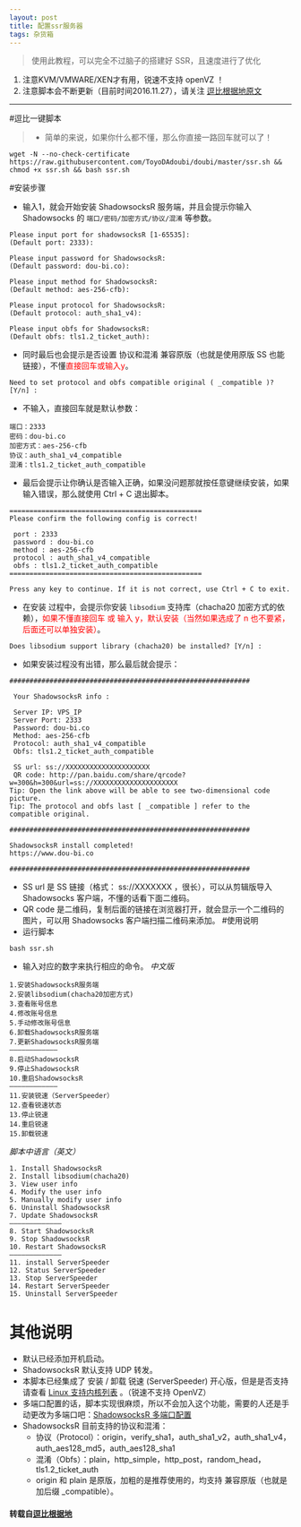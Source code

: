 ```yaml
---
layout: post
title: 配置ssr服务器
tags: 杂货箱
---
```


    


> 使用此教程，可以完全不过脑子的搭建好 SSR，且速度进行了优化

 1. 注意KVM/VMWARE/XEN才有用，锐速不支持 openVZ ！  
 2. 注意脚本会不断更新（目前时间2016.11.27），请关注 [逗比根据地原文](https://www.dou-bi.co/ss-jc42/)

------

#逗比一键脚本
> * 简单的来说，如果你什么都不懂，那么你直接一路回车就可以了！
```shell
wget -N --no-check-certificate https://raw.githubusercontent.com/ToyoDAdoubi/doubi/master/ssr.sh && chmod +x ssr.sh && bash ssr.sh
```
#安装步骤
* 输入1，就会开始安装 ShadowsocksR 服务端，并且会提示你输入 Shadowsocks 的 `端口/密码/加密方式/协议/混淆` 等参数。
```shell
Please input port for shadowsocksR [1-65535]:
(Default port: 2333):

Please input password for ShadowsocksR:
(Default password: dou-bi.co):

Please input method for ShadowsocksR:
(Default method: aes-256-cfb):

Please input protocol for ShadowsocksR:
(Default protocol: auth_sha1_v4):

Please input obfs for ShadowsocksR:
(Default obfs: tls1.2_ticket_auth):
```
* 同时最后也会提示是否设置 协议和混淆 兼容原版（也就是使用原版 SS 也能链接），不懂<font color="red">直接回车或输入y</font>。
```shell
Need to set protocol and obfs compatible original ( _compatible )? [Y/n] :
```
* 不输入，直接回车就是默认参数：
```shell
端口：2333
密码：dou-bi.co
加密方式：aes-256-cfb
协议：auth_sha1_v4_compatible
混淆：tls1.2_ticket_auth_compatible
```
* 最后会提示让你确认是否输入正确，如果没问题那就按任意键继续安装，如果输入错误，那么就使用 Ctrl + C 退出脚本。
```shell
================================================
Please confirm the following config is correct!

 port : 2333
 password : dou-bi.co
 method : aes-256-cfb
 protocol : auth_sha1_v4_compatible
 obfs : tls1.2_ticket_auth_compatible
================================================

Press any key to continue. If it is not correct, use Ctrl + C to exit.
```
* 在安装 过程中，会提示你安装 `libsodium` 支持库（chacha20 加密方式的依赖），<font color="red">如果不懂直接回车 或 输入 y，默认安装（当然如果选成了 n 也不要紧，后面还可以单独安装）</font>。
```shell
Does libsodium support library (chacha20) be installed? [Y/n] :
```
* 如果安装过程没有出错，那么最后就会提示：
```shell
############################################################

 Your ShadowsocksR info : 

 Server IP: VPS_IP
 Server Port: 2333
 Password: dou-bi.co
 Method: aes-256-cfb
 Protocol: auth_sha1_v4_compatible
 Obfs: tls1.2_ticket_auth_compatible

 SS url: ss://XXXXXXXXXXXXXXXXXXXXX 
 QR code: http://pan.baidu.com/share/qrcode?w=300&h=300&url=ss://XXXXXXXXXXXXXXXXXXXXX 
Tip: Open the link above will be able to see two-dimensional code picture.
Tip: The protocol and obfs last [ _compatible ] refer to the compatible original.

############################################################

ShadowsocksR install completed!
https://www.dou-bi.co

############################################################
```
* SS url 是 SS 链接（格式： ss://XXXXXXX ，很长），可以从剪辑版导入 Shadowsocks 客户端，不懂的话看下面二维码。
* QR code 是二维码，复制后面的链接在浏览器打开，就会显示一个二维码的图片，可以用 Shadowsocks 客户端扫描二维码来添加。
#使用说明
* 运行脚本
```shell
bash ssr.sh
```
* 输入对应的数字来执行相应的命令。
*中文版*
```shell
1.安装ShadowsocksR服务端
2.安装libsodium(chacha20加密方式)
3.查看账号信息
4.修改账号信息
5.手动修改账号信息
6.卸载ShadowsocksR服务端
7.更新ShadowsocksR服务端
————————————
8.启动ShadowsocksR
9.停止ShadowsocksR
10.重启ShadowsocksR
————————————
11.安装锐速（ServerSpeeder）
12.查看锐速状态
13.停止锐速
14.重启锐速
15.卸载锐速
```
*脚本中语言（英文）*
```shell
1. Install ShadowsocksR
2. Install libsodium(chacha20)
3. View user info
4. Modify the user info
5. Manually modify user info
6. Uninstall ShadowsocksR
7. Update ShadowsocksR
—————————————
8. Start ShadowsocksR
9. Stop ShadowsocksR
10. Restart ShadowsocksR
—————————————
11. install ServerSpeeder
12. Status ServerSpeeder
13. Stop ServerSpeeder
14. Restart ServerSpeeder
15. Uninstall ServerSpeeder
```
# 其他说明
* 默认已经添加开机启动。
* ShadowsocksR 默认支持 UDP 转发。
* 本脚本已经集成了 安装 / 卸载 锐速 (ServerSpeeder) 开心版，但是是否支持请查看 [Linux 支持内核列表](https://www.91yun.org/wp-content/plugins/91yun-serverspeeder/systemlist.html) 。（锐速不支持 OpenVZ）
* 多端口配置的话，脚本实现很麻烦，所以不会加入这个功能，需要的人还是手动更改为多端口吧：[ShadowsocksR 多端口配置](https://liyuans.com/archives/ssr-multi-user-configuration.html#_label0_3)
* ShadowsocksR 目前支持的协议和混淆：
    - 协议（Protocol）：origin，verify_sha1，auth_sha1_v2，auth_sha1_v4，auth_aes128_md5，auth_aes128_sha1
    - 混淆（Obfs）：plain，http_simple，http_post，random_head，tls1.2_ticket_auth
    - origin 和 plain 是原版，加粗的是推荐使用的，均支持 兼容原版（也就是加后缀 _compatible）。

#### 转载自[逗比根据地](https://www.dou-bi.co/ss-jc42/)